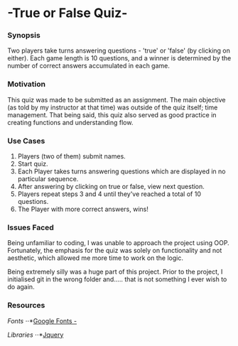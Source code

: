 -True or False Quiz-
======

### Synopsis


Two players take turns answering questions - 'true' or 'false' (by clicking on either). Each game length is 10 questions, and a winner is determined by the number of correct answers accumulated in each game.


### Motivation

This quiz was made to be submitted as an assignment. The main objective (as told by my instructor at that time) was outside of the quiz itself; time management. That being said, this quiz also served as good practice in creating functions and understanding flow.


### Use Cases

1. Players (two of them) submit names.
2. Start quiz.
3. Each Player takes turns answering questions which are displayed in no particular sequence.
4. After answering by clicking on true or false, view next question.
5. Players repeat steps 3 and 4 until they've reached a total of 10 questions.
6. The Player with more correct answers, wins!


### Issues Faced

Being unfamiliar to coding, I was unable to approach the project using OOP. Fortunately, the emphasis for the quiz was solely on functionality and not aesthetic, which allowed me more time to work on the logic.

Being extremely silly was a huge part of this project. Prior to the project, I initialised git in the wrong folder and.....
that is not something I ever wish to do again.


### Resources

_Fonts_
⋅⋅*[Google Fonts - ](https://fonts.googleapis.com/css?family=Codystar)

_Libraries_
⋅⋅*[Jquery](https://ajax.googleapis.com/ajax/libs/jquery/1.11.1/jquery.min.js)
